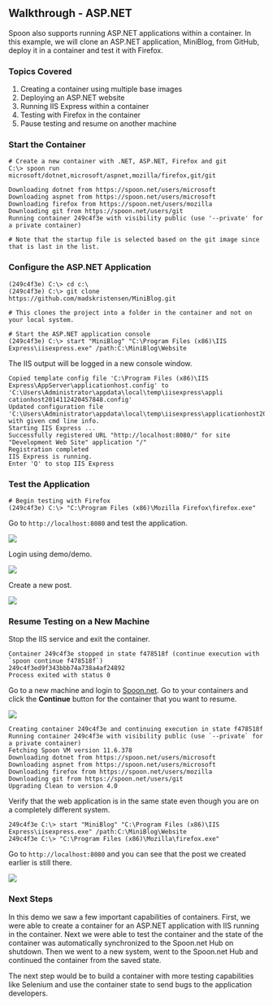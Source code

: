## Walkthrough - ASP.NET
Spoon also supports running ASP.NET applications within a container. In this example, we will clone an ASP.NET application, MiniBlog, from GitHub, deploy it in a container and test it with Firefox.

### Topics Covered
1. Creating a container using multiple base images
2. Deploying an ASP.NET website
3. Running IIS Express within a container
4. Testing with Firefox in the container
5. Pause testing and resume on another machine

### Start the Container

```
# Create a new container with .NET, ASP.NET, Firefox and git
C:\> spoon run microsoft/dotnet,microsoft/aspnet,mozilla/firefox,git/git

Downloading dotnet from https://spoon.net/users/microsoft
Downloading aspnet from https://spoon.net/users/microsoft
Downloading firefox from https://spoon.net/users/mozilla
Downloading git from https://spoon.net/users/git
Running container 249c4f3e with visibility public (use '--private' for a private container)

# Note that the startup file is selected based on the git image since that is last in the list.
```

### Configure the ASP.NET Application

```
(249c4f3e) C:\> cd c:\
(249c4f3e) C:\> git clone https://github.com/madskristensen/MiniBlog.git

# This clones the project into a folder in the container and not on your local system.

# Start the ASP.NET application console
(249c4f3e) C:\> start "MiniBlog" "C:\Program Files (x86)\IIS Express\iisexpress.exe" /path:C:\MiniBlog\Website
```

The IIS output will be logged in a new console window.

```
Copied template config file 'C:\Program Files (x86)\IIS Express\AppServer\applicationhost.config' to 'C:\Users\Administrator\appdata\local\temp\iisexpress\appli
cationhost2014112420457848.config'
Updated configuration file 'C:\Users\Administrator\appdata\local\temp\iisexpress\applicationhost2014112420457848.config' with given cmd line info.
Starting IIS Express ...
Successfully registered URL "http://localhost:8080/" for site "Development Web Site" application "/"
Registration completed
IIS Express is running.
Enter 'Q' to stop IIS Express
```

### Test the Application

```
# Begin testing with Firefox
(249c4f3e) C:\> "C:\Program Files (x86)\Mozilla Firefox\firefox.exe"
```

Go to `http://localhost:8080` and test the application.

![](/components/docs/getting_started/walkthrough_-_asp.net/miniblog.png)

Login using demo/demo.

![](/components/docs/getting_started/walkthrough_-_asp.net/miniblog-signin.png)

Create a new post.

![](/components/docs/getting_started/walkthrough_-_asp.net/savedpost.png)

### Resume Testing on a New Machine 
Stop the IIS service and exit the container.

```
Container 249c4f3e stopped in state f478518f (continue execution with `spoon continue f478518f`)
249c4f3ed9f343bbb74a738a4af24892
Process exited with status 0
```

Go to a new machine and login to [Spoon.net](http://spoon.net).  Go to your containers and click the **Continue** button for the container that you want to resume.

![](/components/docs/getting_started/walkthrough_-_asp.net/continue-from-spoonnet.png)

```
Creating container 249c4f3e and continuing execution in state f478518f
Running container 249c4f3e with visibility public (use `--private` for a private container)
Fetching Spoon VM version 11.6.378
Downloading dotnet from https://spoon.net/users/microsoft
Downloading aspnet from https://spoon.net/users/microsoft
Downloading firefox from https://spoon.net/users/mozilla
Downloading git from https://spoon.net/users/git
Upgrading Clean to version 4.0
```

Verify that the web application is in the same state even though you are on a completely different system.

```
249c4f3e C:\> start "MiniBlog" "C:\Program Files (x86)\IIS Express\iisexpress.exe" /path:C:\MiniBlog\Website
249c4f3e C:\> "C:\Program Files (x86)\Mozilla\firefox.exe"
```

Go to `http://localhost:8080` and you can see that the post we created earlier is still there.

![](/components/docs/getting_started/walkthrough_-_asp.net/same-post-new-system.png)


### Next Steps 
In this demo we saw a few important capabilities of containers. First, we were able to create a container for an ASP.NET application with IIS running in the container. Next we were able to test the container and the state of the container was automatically synchronized to the Spoon.net Hub on shutdown. Then we went to a new system, went to the Spoon.net Hub and continued the container from the saved state.

The next step would be to build a container with more testing capabilities like Selenium and use the container state to send bugs to the application developers.

